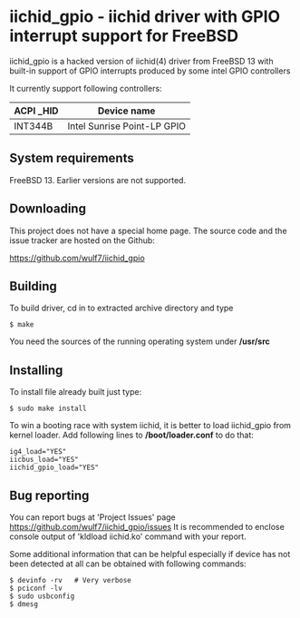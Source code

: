# iichid_gpio - iichid driver with GPIO interrupt support for FreeBSD

iichid_gpio is a hacked version of iichid(4) driver from FreeBSD 13 with
built-in support of GPIO interrupts produced by some intel GPIO controllers

It currently support following controllers:

| ACPI _HID | Device name                 |
|-----------|-----------------------------|
| INT344B   | Intel Sunrise Point-LP GPIO |

## System requirements

FreeBSD 13. Earlier versions are not supported.

## Downloading

This project does not have a special home page. The source code and the
issue tracker are hosted on the Github:

https://github.com/wulf7/iichid_gpio

## Building

To build driver, cd in to extracted archive directory and type

```
$ make
```

You need the sources of the running operating system under **/usr/src**

## Installing

To install file already built just type:

```
$ sudo make install
```

To win a booting race with system iichid, it is better to load iichid_gpio
from kernel loader. Add following lines to **/boot/loader.conf** to do that:

```
ig4_load="YES"
iicbus_load="YES"
iichid_gpio_load="YES"
```
## Bug reporting

You can report bugs at 'Project Issues' page
https://github.com/wulf7/iichid_gpio/issues
It is recommended to enclose console output of 'kldload iichid.ko' command
with your report.

Some additional information that can be helpful especially if device has not
been detected at all can be obtained with following commands:

```
$ devinfo -rv	# Very verbose
$ pciconf -lv
$ sudo usbconfig
$ dmesg
```
